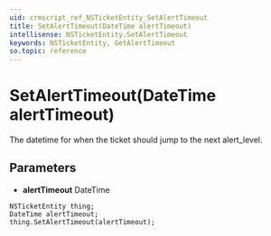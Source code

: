 ```yaml
---
uid: crmscript_ref_NSTicketEntity_SetAlertTimeout
title: SetAlertTimeout(DateTime alertTimeout)
intellisense: NSTicketEntity.SetAlertTimeout
keywords: NSTicketEntity, GetAlertTimeout
so.topic: reference
---
```


# SetAlertTimeout(DateTime alertTimeout)

The datetime for when the ticket should jump to the next alert_level.

## Parameters

* **alertTimeout** DateTime

```crmscript
NSTicketEntity thing;
DateTime alertTimeout;
thing.SetAlertTimeout(alertTimeout);
```

